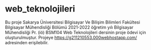 # web_teknolojileri

Bu proje Sakarya Üniversitesi Bilgisayar Ve Bilişim Bilimleri Fakültesi Bilgisayar Mühendisliği Bölümü
2021-2022 öğretim yılı Bilgisayar Mühendisliği Pr. (iö) BSM104 Web Teknolojileri dersinin proje ödevi için oluşturulmuştur.
Projeye https://g211210553.000webhostapp.com/ adresinden erişilebilir.
